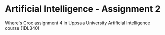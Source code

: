 # Artificial Intelligence - Assignment 2
Where's Croc assignment 4 in Uppsala University Artificial Intelligence course (1DL340)
